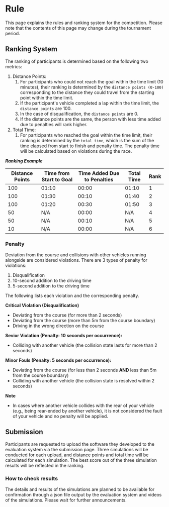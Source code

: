# Rule

This page explains the rules and ranking system for the competition. Please note that the contents of this page may change during the tournament period.

## Ranking System

The ranking of participants is determined based on the following two metrics:

1. Distance Points:
   1. For participants who could not reach the goal within the time limit (10 minutes), their ranking is determined by the `distance points (0-100)` corresponding to the distance they could travel from the starting point within the time limit.
   2. If the participant's vehicle completed a lap within the time limit, the `distance points` are 100.
   3. In the case of disqualification, the `distance points` are 0.
   4. If the distance points are the same, the person with less time added due to penalties will rank higher.
2. Total Time:
   1. For participants who reached the goal within the time limit, their ranking is determined by the `total time`, which is the sum of the time elapsed from start to finish and penalty time. The penalty time will be calculated based on violations during the race.  

***Ranking Example***

| Distance Points | Time from Start to Goal | Time Added Due to Penalties | Total Time | Rank | 
| --------------- | ----------------------- | --------------------------- | ---------- | ---- |
| 100             | 01:10                   | 00:00                       | 01:10      | 1    |
| 100             | 01:30                   | 00:10                       | 01:40      | 2    |
| 100             | 01:20                   | 00:30                       | 01:50      | 3    |
| 50              | N/A                     | 00:00                       | N/A        | 4    |
| 50              | N/A                     | 00:10                       | N/A        | 5    |
| 10              | N/A                     | 00:00                       | N/A        | 6    |

### Penalty

Deviation from the course and collisions with other vehicles running alongside are considered violations. There are 3 types of penalty for violations:

1. Disqualification
2. 10-second addition to the driving time
3. 5-second addition to the driving time

The following lists each violation and the corresponding penalty.

**Critical Violation (Disqualification)**

- Deviating from the course (for more than 2 seconds)
- Deviating from the course (more than 5m from the course boundary)
- Driving in the wrong direction on the course

**Sevior Violation (Penalty: 10 seconds per occurrence):**

- Colliding with another vehicle (the collision state lasts for more than 2 seconds)

**Minor Fouls (Penalty: 5 seconds per occurrence):**

- Deviating from the course (for less than 2 seconds **AND** less than 5m from the course boundary)
- Colliding with another vehicle (the collision state is resolved within 2 seconds)

**Note**

- In cases where another vehicle collides with the rear of your vehicle (e.g., being rear-ended by another vehicle), it is not considered the fault of your vehicle and no penalty will be applied.

## Submission

Participants are requested to upload the software they developed to the evaluation system via the submission page. Three simulations will be conducted for each upload, and distance points and total time will be calculated for each simulation. The best score out of the three simulation results will be reflected in the ranking.

### How to check results

The details and results of the simulations are planned to be available for confirmation through a json file output by the evaluation system and videos of the simulations. Please wait for further announcements.